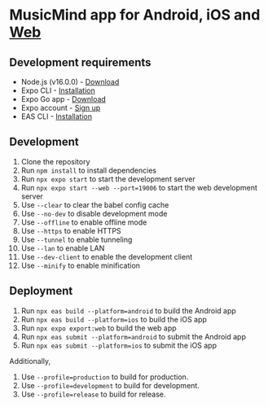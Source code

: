 # MusicMind app for Android, iOS and [Web](https://musicmind.nu)

## Development requirements

- Node.js (v16.0.0) - [Download](https://nodejs.org/en/download/)
- Expo CLI - [Installation](https://docs.expo.io/get-started/installation/)
- Expo Go app - [Download](https://expo.dev/client)
- Expo account - [Sign up](https://expo.dev/signup)
- EAS CLI - [Installation](https://docs.expo.io/build/eas-cli/)

## Development

1. Clone the repository
2. Run `npm install` to install dependencies
3. Run `npx expo start` to start the development server
4. Run `npx expo start --web --port=19006` to start the web development server
5. Use `--clear` to clear the babel config cache
6. Use `--no-dev` to disable development mode
7. Use `--offline` to enable offline mode
8. Use `--https` to enable HTTPS
9. Use `--tunnel` to enable tunneling
10. Use `--lan` to enable LAN
11. Use `--dev-client` to enable the development client
12. Use `--minify` to enable minification

## Deployment

1. Run `npx eas build --platform=android` to build the Android app
2. Run `npx eas build --platform=ios` to build the iOS app
3. Run `npx expo export:web` to build the web app
4. Run `npx eas submit --platform=android` to submit the Android app
5. Run `npx eas submit --platform=ios` to submit the iOS app

Additionally,

1. Use `--profile=production` to build for production.
2. Use `--profile=development` to build for development.
3. Use `--profile=release` to build for release.
